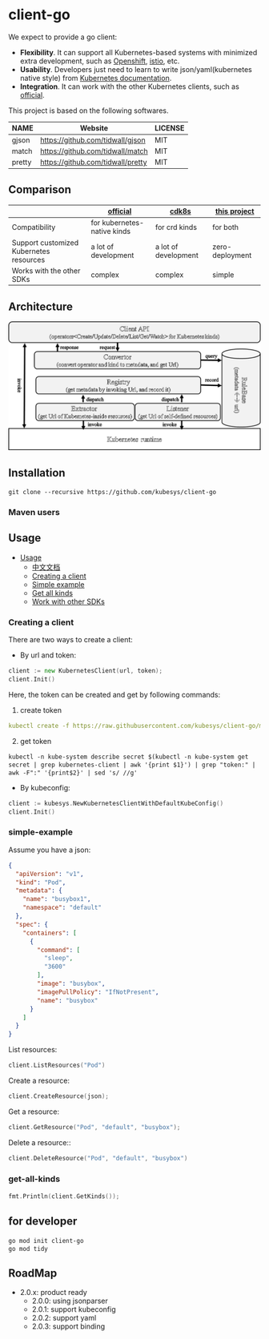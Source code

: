 # client-go

We expect to provide a go client:

- **Flexibility**. It can support all Kubernetes-based systems with minimized extra development, such
  as [Openshift](https://www.redhat.com/en/technologies/cloud-computing/openshift), [istio](https://istio.io/), etc.
- **Usability**. Developers just need to learn to write json/yaml(kubernetes native style)
  from [Kubernetes documentation](https://kubernetes.io/docs/home/).
- **Integration**. It can work with the other Kubernetes clients, such
  as  [official](https://github.com/kubernetes-client/go).

This project is based on the following softwares.

| NAME  |   Website                       | LICENSE         | 
|-------|---------------------------------|-----------------|
| gjson |  https://github.com/tidwall/gjson | MIT  |
| match |  https://github.com/tidwall/match | MIT  |
| pretty |  https://github.com/tidwall/pretty | MIT  |

## Comparison

|                           | [official](https://github.com/kubernetes-client/go) | [cdk8s](https://cdk8s.io/) | [this project](https://github.com/kubesys/kubernetes-client-go)  | 
|---------------------------|------------------|------------------|-------------------|
|        Compatibility                      | for kubernetes-native kinds    | for crd kinds                 |  for both |
|  Support customized Kubernetes resources  |  a lot of development          | a lot of development          |  zero-deployment     |
|    Works with the other SDKs              |  complex                       | complex                       |  simple              |     

## Architecture

![avatar](./docs/arch.png)

## Installation

```shell
git clone --recursive https://github.com/kubesys/client-go
```

### Maven users

## Usage

- [Usage](#usage)
    - [中文文档](https://www.yuque.com/kubesys/kubernetes-client/overview)
    - [Creating a client](#creating-a-client)
    - [Simple example](#simple-example)
    - [Get all kinds](#get-all-kinds)
    - [Work with other SDKs](#work-with-other-sdks)

### Creating a client

There are two ways to create a client:

- By url and token:

```go
client := new KubernetesClient(url, token);
client.Init()
```

Here, the token can be created and get by following commands:

1. create token

```yaml
kubectl create -f https://raw.githubusercontent.com/kubesys/client-go/master/account.yaml
```

2. get token

```kubectl
kubectl -n kube-system describe secret $(kubectl -n kube-system get secret | grep kubernetes-client | awk '{print $1}') | grep "token:" | awk -F":" '{print$2}' | sed 's/ //g'

```

- By kubeconfig:

```go
client := kubesys.NewKubernetesClientWithDefaultKubeConfig()
client.Init()
```

### simple-example

Assume you have a json:

```json
{
  "apiVersion": "v1",
  "kind": "Pod",
  "metadata": {
    "name": "busybox1",
    "namespace": "default"
  },
  "spec": {
    "containers": [
      {
        "command": [
          "sleep",
          "3600"
        ],
        "image": "busybox",
        "imagePullPolicy": "IfNotPresent",
        "name": "busybox"
      }
    ]
  }
}

```

List resources:

```go
client.ListResources("Pod")
```

Create a resource:

```go
client.CreateResource(json);
```

Get a resource:

```go
client.GetResource("Pod", "default", "busybox");
```

Delete a resource::

```go
client.DeleteResource("Pod", "default", "busybox")
```

### get-all-kinds

```go
fmt.Println(client.GetKinds());
```

## for developer

```
go mod init client-go
go mod tidy
```

## RoadMap

- 2.0.x: product ready
    - 2.0.0: using jsonparser
    - 2.0.1: support kubeconfig
    - 2.0.2: support yaml
    - 2.0.3: support binding
